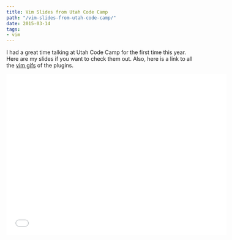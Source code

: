 ```yaml
---
title: Vim Slides from Utah Code Camp
path: "/vim-slides-from-utah-code-camp/"
date: 2015-03-14
tags:
- vim
---
```


I had a great time talking at Utah Code Camp for the first time this year. Here are my slides if you want to check them out. Also, here is a link to all the [vim gifs](https://github.com/agarrharr/vim-gifs) of the plugins.

<iframe src="slides.com/aharris88/getting-started-with-vim/embed" width="576" height="420" scrolling="no" frameborder="0" webkitallowfullscreen mozallowfullscreen allowfullscreen></iframe>
